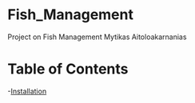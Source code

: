# Fish_Management
Project on Fish Management Mytikas Aitoloakarnanias

# Table of Contents 
-[Installation](#installation)
